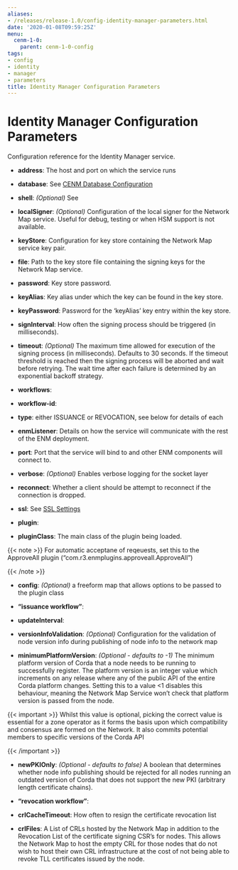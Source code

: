 ```yaml
---
aliases:
- /releases/release-1.0/config-identity-manager-parameters.html
date: '2020-01-08T09:59:25Z'
menu:
  cenm-1-0:
    parent: cenm-1-0-config
tags:
- config
- identity
- manager
- parameters
title: Identity Manager Configuration Parameters
---
```



# Identity Manager Configuration Parameters

Configuration reference for the Identity Manager service.


* **address**: 
The host and port on which the service runs


* **database**: 
See [CENM Database Configuration](config-database.md)


* **shell**: 
*(Optional)* See [<no title>](config-shell.md)


* **localSigner**: 
*(Optional)* Configuration of the local signer for the Network Map service. Useful for debug, testing or when HSM support is not available.


* **keyStore**: 
Configuration for key store containing the Network Map service key pair.


* **file**: 
Path to the key store file containing the signing keys for the Network Map service.


* **password**: 
Key store password.




* **keyAlias**: 
Key alias under which the key can be found in the key store.


* **keyPassword**: 
Password for the ‘keyAlias’ key entry within the key store.


* **signInterval**: 
How often the signing process should be triggered (in milliseconds).


* **timeout**: 
*(Optional)* The maximum time allowed for execution of the signing process (in milliseconds). Defaults
to 30 seconds. If the timeout threshold is reached then the signing process will be aborted and wait
before retrying. The wait time after each failure is determined by an exponential backoff strategy.




* **workflows**: 

* **workflow-id**: 

* **type**: 
either ISSUANCE or REVOCATION, see below for details of each


* **enmListener**: 
Details on how the service will communicate with the rest of the ENM deployment.


* **port**: 
Port that the service will bind to and other ENM components will connect to.


* **verbose**: 
*(Optional)* Enables verbose logging for the socket layer


* **reconnect**: 
Whether a client should be attempt to reconnect if the connection is dropped.


* **ssl**: 
See [SSL Settings](config-ssl.md)




* **plugin**: 

* **pluginClass**: 
The main class of the plugin being loaded.

{{< note >}}
For automatic acceptane of reqeuests, set this to the ApproveAll plugin (“com.r3.enmplugins.approveall.ApproveAll”)

{{< /note >}}

* **config**: 
*(Optional)* a freeform map that allows options to be passed to the plugin class






* **“issuance workflow”**: 

* **updateInterval**: 

* **versionInfoValidation**: 
*(Optional)* Configuration for the validation of node version info during publishing of node info to the network map


* **minimumPlatformVersion**: 
*(Optional - defaults to -1)* The minimum platform version of Corda that a node needs
to be running to successfully register. The platform version is an integer value which
increments on any release where any of the public API of the entire
Corda platform changes. Setting this to a value <1 disables this behaviour, meaning
the Network Map Service won’t check that platform version is passed from the node.


{{< important >}}
Whilst this value is optional, picking the correct value is essential
for a zone operator as it forms the basis upon which compatibility and consensus
are formed on the Network. It also commits potential members to specific versions
of the Corda API


{{< /important >}}


* **newPKIOnly**: 
*(Optional - defaults to false)* A boolean that determines whether node info publishing should be rejected for all nodes running an outdated
version of Corda that does not support the new PKI (arbitrary length certificate chains).






* **“revocation workflow”**: 

* **crlCacheTimeout**: 
How often to resign the certificate revocation list


* **crlFiles**: 
A List of CRLs hosted by the Network Map in addition to the Revocation List of the certificate signing CSR’s for nodes. This allows the
Network Map to host the empty CRL for those nodes that do not wish to host their own CRL infrastructure at the cost of not being
able to revoke TLL certificates issued by the node.







